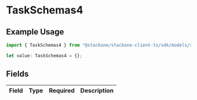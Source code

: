 # TaskSchemas4

## Example Usage

```typescript
import { TaskSchemas4 } from "@stackone/stackone-client-ts/sdk/models/shared";

let value: TaskSchemas4 = {};
```

## Fields

| Field       | Type        | Required    | Description |
| ----------- | ----------- | ----------- | ----------- |
